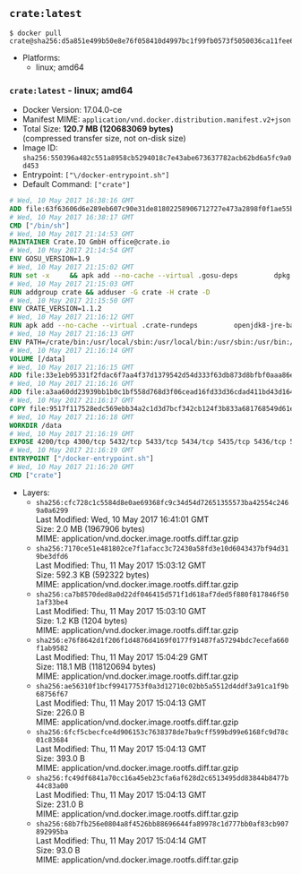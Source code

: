 ## `crate:latest`

```console
$ docker pull crate@sha256:d5a851e499b50e8e76f058410d4997bc1f99fb0573f5050036ca11fee64dcbf8
```

-	Platforms:
	-	linux; amd64

### `crate:latest` - linux; amd64

-	Docker Version: 17.04.0-ce
-	Manifest MIME: `application/vnd.docker.distribution.manifest.v2+json`
-	Total Size: **120.7 MB (120683069 bytes)**  
	(compressed transfer size, not on-disk size)
-	Image ID: `sha256:550396a482c551a8958cb5294018c7e43abe673637782acb62bd6a5fc9a0d453`
-	Entrypoint: `["\/docker-entrypoint.sh"]`
-	Default Command: `["crate"]`

```dockerfile
# Wed, 10 May 2017 16:38:16 GMT
ADD file:63f63606d6e289eb607c90e31de81802258906712727e473a2898f0f1ae55bb5 in / 
# Wed, 10 May 2017 16:38:17 GMT
CMD ["/bin/sh"]
# Wed, 10 May 2017 21:14:53 GMT
MAINTAINER Crate.IO GmbH office@crate.io
# Wed, 10 May 2017 21:14:54 GMT
ENV GOSU_VERSION=1.9
# Wed, 10 May 2017 21:15:02 GMT
RUN set -x     && apk add --no-cache --virtual .gosu-deps         dpkg         gnupg         curl     && export ARCH=$(echo $(dpkg --print-architecture) | cut -d"-" -f3)     && curl -o /usr/local/bin/gosu -fSL "https://github.com/tianon/gosu/releases/download/$GOSU_VERSION/gosu-$ARCH"     && curl -o /usr/local/bin/gosu.asc -fSL "https://github.com/tianon/gosu/releases/download/$GOSU_VERSION/gosu-$ARCH.asc"     && export GNUPGHOME="$(mktemp -d)"     && gpg --keyserver ha.pool.sks-keyservers.net --recv-keys B42F6819007F00F88E364FD4036A9C25BF357DD4     && gpg --batch --verify /usr/local/bin/gosu.asc /usr/local/bin/gosu     && rm -r "$GNUPGHOME" /usr/local/bin/gosu.asc     && chmod +x /usr/local/bin/gosu     && gosu nobody true     && apk del .gosu-deps
# Wed, 10 May 2017 21:15:03 GMT
RUN addgroup crate && adduser -G crate -H crate -D
# Wed, 10 May 2017 21:15:50 GMT
ENV CRATE_VERSION=1.1.2
# Wed, 10 May 2017 21:16:12 GMT
RUN apk add --no-cache --virtual .crate-rundeps         openjdk8-jre-base         python3         openssl         sigar     && apk add --no-cache --virtual .build-deps         curl         gnupg         tar     && curl -fSL -O https://cdn.crate.io/downloads/releases/crate-$CRATE_VERSION.tar.gz     && curl -fSL -O https://cdn.crate.io/downloads/releases/crate-$CRATE_VERSION.tar.gz.asc     && export GNUPGHOME="$(mktemp -d)"     && gpg --keyserver ha.pool.sks-keyservers.net --recv-keys 90C23FC6585BC0717F8FBFC37FAAE51A06F6EAEB     && gpg --batch --verify crate-$CRATE_VERSION.tar.gz.asc crate-$CRATE_VERSION.tar.gz     && rm -r "$GNUPGHOME" crate-$CRATE_VERSION.tar.gz.asc     && mkdir /crate     && tar -xf crate-$CRATE_VERSION.tar.gz -C /crate --strip-components=1     && rm crate-$CRATE_VERSION.tar.gz     && ln -s /usr/bin/python3 /usr/bin/python     && rm /crate/plugins/sigar/lib/libsigar-amd64-linux.so     && apk del .build-deps
# Wed, 10 May 2017 21:16:13 GMT
ENV PATH=/crate/bin:/usr/local/sbin:/usr/local/bin:/usr/sbin:/usr/bin:/sbin:/bin
# Wed, 10 May 2017 21:16:14 GMT
VOLUME [/data]
# Wed, 10 May 2017 21:16:15 GMT
ADD file:33e1eb95331f2fdac6f7aa4f37d1379542d54d333f63db873d8bfbf0aaa86e2d in /crate/config/crate.yml 
# Wed, 10 May 2017 21:16:16 GMT
ADD file:a3aa60dd23939bb1b0c1bf558d768d3f06cead16fd33d36cdad411bd43d16448 in /crate/config/logging.yml 
# Wed, 10 May 2017 21:16:17 GMT
COPY file:9517f117528edc569ebb34a2c1d3d7bcf342cb124f3b833a681768549d61ebfb in / 
# Wed, 10 May 2017 21:16:18 GMT
WORKDIR /data
# Wed, 10 May 2017 21:16:19 GMT
EXPOSE 4200/tcp 4300/tcp 5432/tcp 5433/tcp 5434/tcp 5435/tcp 5436/tcp 5437/tcp 5438/tcp 5439/tcp 5440/tcp 5441/tcp 5442/tcp 5443/tcp 5444/tcp 5445/tcp 5446/tcp 5447/tcp 5448/tcp 5449/tcp 5450/tcp 5451/tcp 5452/tcp 5453/tcp 5454/tcp 5455/tcp 5456/tcp 5457/tcp 5458/tcp 5459/tcp 5460/tcp 5461/tcp 5462/tcp 5463/tcp 5464/tcp 5465/tcp 5466/tcp 5467/tcp 5468/tcp 5469/tcp 5470/tcp 5471/tcp 5472/tcp 5473/tcp 5474/tcp 5475/tcp 5476/tcp 5477/tcp 5478/tcp 5479/tcp 5480/tcp 5481/tcp 5482/tcp 5483/tcp 5484/tcp 5485/tcp 5486/tcp 5487/tcp 5488/tcp 5489/tcp 5490/tcp 5491/tcp 5492/tcp 5493/tcp 5494/tcp 5495/tcp 5496/tcp 5497/tcp 5498/tcp 5499/tcp 5500/tcp 5501/tcp 5502/tcp 5503/tcp 5504/tcp 5505/tcp 5506/tcp 5507/tcp 5508/tcp 5509/tcp 5510/tcp 5511/tcp 5512/tcp 5513/tcp 5514/tcp 5515/tcp 5516/tcp 5517/tcp 5518/tcp 5519/tcp 5520/tcp 5521/tcp 5522/tcp 5523/tcp 5524/tcp 5525/tcp 5526/tcp 5527/tcp 5528/tcp 5529/tcp 5530/tcp 5531/tcp 5532/tcp
# Wed, 10 May 2017 21:16:19 GMT
ENTRYPOINT ["/docker-entrypoint.sh"]
# Wed, 10 May 2017 21:16:20 GMT
CMD ["crate"]
```

-	Layers:
	-	`sha256:cfc728c1c5584d8e0ae69368fc9c34d54d72651355573ba42554c2469a0a6299`  
		Last Modified: Wed, 10 May 2017 16:41:01 GMT  
		Size: 2.0 MB (1967906 bytes)  
		MIME: application/vnd.docker.image.rootfs.diff.tar.gzip
	-	`sha256:7170ce51e481802ce7f1afacc3c72430a58fd3e10d6043437bf94d319be3dfd6`  
		Last Modified: Thu, 11 May 2017 15:03:12 GMT  
		Size: 592.3 KB (592322 bytes)  
		MIME: application/vnd.docker.image.rootfs.diff.tar.gzip
	-	`sha256:ca7b8570ded8a0d22df046415d571f1d618af7ded5f880f817846f501af33be4`  
		Last Modified: Thu, 11 May 2017 15:03:10 GMT  
		Size: 1.2 KB (1204 bytes)  
		MIME: application/vnd.docker.image.rootfs.diff.tar.gzip
	-	`sha256:e76f8642d1f206f1d4876d4169f0177f91487fa57294bdc7ecefa660f1ab9582`  
		Last Modified: Thu, 11 May 2017 15:04:29 GMT  
		Size: 118.1 MB (118120694 bytes)  
		MIME: application/vnd.docker.image.rootfs.diff.tar.gzip
	-	`sha256:ae56310f1bcf99417753f0a3d12710c02bb5a5512d4ddf3a91ca1f9b68756f67`  
		Last Modified: Thu, 11 May 2017 15:04:13 GMT  
		Size: 226.0 B  
		MIME: application/vnd.docker.image.rootfs.diff.tar.gzip
	-	`sha256:6fcf5cbecfce4d906153c7638378de7ba9cff599bd99e6168fc9d78c01c83684`  
		Last Modified: Thu, 11 May 2017 15:04:13 GMT  
		Size: 393.0 B  
		MIME: application/vnd.docker.image.rootfs.diff.tar.gzip
	-	`sha256:fc49df6841a70cc16a45eb23cfa6af628d2c6513495dd83844b8477b44c83a00`  
		Last Modified: Thu, 11 May 2017 15:04:13 GMT  
		Size: 231.0 B  
		MIME: application/vnd.docker.image.rootfs.diff.tar.gzip
	-	`sha256:68b7fb256e0804a8f4526bb88696644fa89978c1d777bb0af83cb907892995ba`  
		Last Modified: Thu, 11 May 2017 15:04:14 GMT  
		Size: 93.0 B  
		MIME: application/vnd.docker.image.rootfs.diff.tar.gzip
